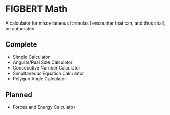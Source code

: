 # FIGBERT Math
A calculator for miscellaneous formulas I encounter that can, and thus shall, be automated.

## Complete
* Simple Calculator
* Angular/Real Size Calculator
* Consecutive Number Calculator
* Simultaneous Equation Calculator
* Polygon Angle Calculator

## Planned
* Forces and Energy Calculator
